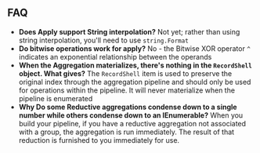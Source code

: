 ## FAQ

* **Does Apply support String interpolation?** Not yet; rather than using string interpolation, you'll need to use `string.Format`
* **Do bitwise operations work for apply?** No - the Bitwise XOR operator `^` indicates an exponential relationship between the operands
* **When the Aggregation materializes, there's nothing in the `RecordShell` object. What gives?** The `RecordShell` item is used to preserve the original index through the aggregation pipeline and should only be used for operations within the pipeline. It will never materialize when the pipeline is enumerated
* **Why Do some Reductive aggregations condense down to a single number while others condense down to an IEnumerable?** When you build your pipeline, if you have a reductive aggregation not associated with a group, the aggregation is run immediately. The result of that reduction is furnished to you immediately for use.